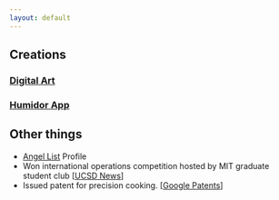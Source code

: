 ```yaml
---
layout: default
---
```


## Creations

### [Digital Art](/pages/digital-art.html)
### [Humidor App](/pages/humidor-app.html)

## Other things

* [Angel List](https://angel.co/ericnorman) Profile
* Won international operations competition hosted by MIT graduate student club [[UCSD News][1]]
* Issued patent for precision cooking. [[Google Patents][2]]



[1]: https://ucsdnews.ucsd.edu/feature/rady_school_of_management_students_win_operations_simulation_competition
[2]: https://patents.google.com/patent/US10368395B1/en?oq=US10368395B1
